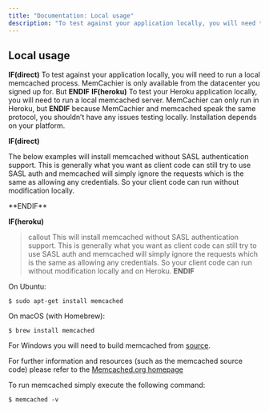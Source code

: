 ```yaml
---
title: "Documentation: Local usage"
description: "To test against your application locally, you will need to run a local memcached process."
---
```


## Local usage

**IF(direct)**
To test against your application locally, you will need to run a local
memcached process. MemCachier is only available from the datacenter you signed
up for. But
**ENDIF**
**IF(heroku)**
To test your Heroku application locally, you will need to run a local
memcached server. MemCachier can only run in Heroku, but
**ENDIF**
because MemCachier and memcached speak the same protocol, you
shouldn’t have any issues testing locally. Installation depends on your
platform.

**IF(direct)**
<p class="alert alert-info">
The below examples will install memcached without
SASL authentication support. This is generally what you want as client code can
still try to use SASL auth and memcached will simply ignore the requests which
is the same as allowing any credentials. So your client code can run without
modification locally.
</p>
**ENDIF**

**IF(heroku)**
>callout
>This will install memcached without SASL authentication support. This is
>generally what you want as client code can still try to use SASL auth and
>memcached will simply ignore the requests which is the same as allowing any
>credentials. So your client code can run without modification locally and on
>Heroku.
**ENDIF**

On Ubuntu:

```term
$ sudo apt-get install memcached
```

On macOS (with Homebrew):

```term
$ brew install memcached
```

For Windows you will need to build memcached from
[source](https://github.com/memcached/memcached).

For further information and resources (such as the memcached source code)
please refer to the [Memcached.org homepage](https://memcached.org)

To run memcached simply execute the following command:

```term
$ memcached -v
```
